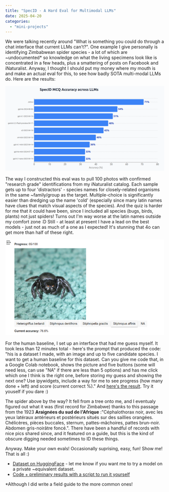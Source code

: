```yaml
---
title: "SpecID - A Hard Eval for Multimodal LLMs"
date: 2025-04-20
categories: 
  - "mini-projects"
---
```


We were talking recently around "What is something you could do through a chat interface that current LLMs can't?". One example I give personally is identifying Zimbabwean spider species - a lot of which are ~undocumented* so knowledge on what the living specimens look like is concentrated in a few heads, plus a smattering of posts on Facebook and iNaturalist. Anyway, I thought I should put my money where my mouth is and make an actual eval for this, to see how badly SOTA multi-modal LLMs do. Here are the results:

![](images/specid_results.png)

The way I constructed this eval was to pull 100 photos with confirmed "research grade" identifications from my iNaturalist catalog. Each sample gets up to four 'distractors' - species names for closely-related organisms in the same ~family/group as the target. Multiple-choice is significantly easier than dredging up the name 'cold' (especially since many latin names have clues that match visual aspects of the species). And the quiz is harder for me that it could have been, since I included all species (bugs, birds, plants) not just spiders! Turns out I'm way worse at the latin names outside my comfort zone :D Still - at least at present I have a lead on the best models - just not as much of a one as I expected! It's stunning that 4o can get more than half of these right. 

![](images/specid_sa.png)

For the human baseline, I set up an interface that had me guess myself. It took less than 12 minutes total - here's the prompt that produced the code: "his is a dataset I made, with an image and up to five candidate species. I want to get a human baseline for this dataset. Can you give me code that, in a Google Colab notebook, shows the picture and five buttons (some will need less, can use "NA" if there are less than 5 options) and has me click which one I think is the right one, before storing my guess and showing the next one? Use ipywidgets, include a way for me to see progress (how many done + left) and score (current correct %)." And [here's the result](https://github.com/johnowhitaker/specid_eval/blob/main/SpecID_Human_Baseline.ipynb). Try it youself if you dare :)

The spider above by the way? It fell from a tree onto me, and I eventualy figured out what it was (first record for Zimbabwe) thanks to this passage from the 1923 **Araignées du sud de l'Afrique** :"Céphalothorax noir, avec les yeux latéraux antérieurs et postérieurs situés sur des saillies orangées. Chélicères, pièces buccales, sternum, pattes-mâchoires, pattes brun-noir. Abdomen gris-noirâtre foncé.". There have been a handful of records with nice pics shared since, and it featured on a guide, but this is the kind of obscure digging needed sometimes to ID these things.

Anyway. Make your own evals! Occasionally suprising, easy, fun! Show me! That is all :)

- [Dataset on HuggingFace](https://huggingface.co/datasets/johnowhitaker/specid_eval_jw) - let me know if you want me to try a model on a private ~equivalent dataset.
- [Code + preliminary results with a script to run it yourself](https://github.com/johnowhitaker/specid_eval)

*Although I did write a field guide to the more common ones!
